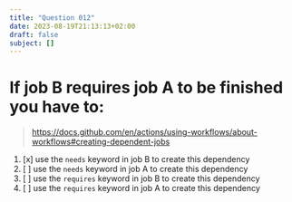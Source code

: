 ```yaml
---
title: "Question 012"
date: 2023-08-19T21:13:13+02:00
draft: false
subject: []
---
```


# If job B requires job A to be finished you have to:
> https://docs.github.com/en/actions/using-workflows/about-workflows#creating-dependent-jobs
1. [x] use the `needs` keyword in job B to create this dependency
1. [ ] use the `needs` keyword in job A to create this dependency
1. [ ] use the `requires` keyword in job B to create this dependency
1. [ ] use the `requires` keyword in job A to create this dependency
